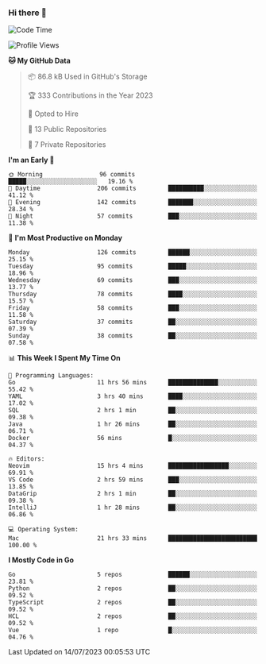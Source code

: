 ### Hi there 👋
<!--![visitors](https://visitor-badge.glitch.me/badge?page_id=d0zingcat)-->
<!--
**d0zingcat/d0zingcat** is a ✨ _special_ ✨ repository because its `README.md` (this file) appears on your GitHub profile.

Here are some ideas to get you started:

- 🔭 I’m currently working on ...
- 🌱 I’m currently learning ...
- 👯 I’m looking to collaborate on ...
- 🤔 I’m looking for help with ...
- 💬 Ask me about ...
- 📫 How to reach me: ...
- 😄 Pronouns: ...
- ⚡ Fun fact: ...
-->
<!--START_SECTION:waka-->
![Code Time](http://img.shields.io/badge/Code%20Time-2%2C840%20hrs%209%20mins-blue)

![Profile Views](http://img.shields.io/badge/Profile%20Views-0-blue)

**🐱 My GitHub Data** 

> 📦 86.8 kB Used in GitHub's Storage 
 > 
> 🏆 333 Contributions in the Year 2023
 > 
> 💼 Opted to Hire
 > 
> 📜 13 Public Repositories 
 > 
> 🔑 7 Private Repositories 
 > 
**I'm an Early 🐤** 

```text
🌞 Morning                96 commits          █████░░░░░░░░░░░░░░░░░░░░   19.16 % 
🌆 Daytime                206 commits         ██████████░░░░░░░░░░░░░░░   41.12 % 
🌃 Evening                142 commits         ███████░░░░░░░░░░░░░░░░░░   28.34 % 
🌙 Night                  57 commits          ███░░░░░░░░░░░░░░░░░░░░░░   11.38 % 
```
📅 **I'm Most Productive on Monday** 

```text
Monday                   126 commits         ██████░░░░░░░░░░░░░░░░░░░   25.15 % 
Tuesday                  95 commits          █████░░░░░░░░░░░░░░░░░░░░   18.96 % 
Wednesday                69 commits          ███░░░░░░░░░░░░░░░░░░░░░░   13.77 % 
Thursday                 78 commits          ████░░░░░░░░░░░░░░░░░░░░░   15.57 % 
Friday                   58 commits          ███░░░░░░░░░░░░░░░░░░░░░░   11.58 % 
Saturday                 37 commits          ██░░░░░░░░░░░░░░░░░░░░░░░   07.39 % 
Sunday                   38 commits          ██░░░░░░░░░░░░░░░░░░░░░░░   07.58 % 
```


📊 **This Week I Spent My Time On** 

```text
💬 Programming Languages: 
Go                       11 hrs 56 mins      ██████████████░░░░░░░░░░░   55.42 % 
YAML                     3 hrs 40 mins       ████░░░░░░░░░░░░░░░░░░░░░   17.02 % 
SQL                      2 hrs 1 min         ██░░░░░░░░░░░░░░░░░░░░░░░   09.38 % 
Java                     1 hr 26 mins        ██░░░░░░░░░░░░░░░░░░░░░░░   06.71 % 
Docker                   56 mins             █░░░░░░░░░░░░░░░░░░░░░░░░   04.37 % 

🔥 Editors: 
Neovim                   15 hrs 4 mins       █████████████████░░░░░░░░   69.91 % 
VS Code                  2 hrs 59 mins       ███░░░░░░░░░░░░░░░░░░░░░░   13.85 % 
DataGrip                 2 hrs 1 min         ██░░░░░░░░░░░░░░░░░░░░░░░   09.38 % 
IntelliJ                 1 hr 28 mins        ██░░░░░░░░░░░░░░░░░░░░░░░   06.86 % 

💻 Operating System: 
Mac                      21 hrs 33 mins      █████████████████████████   100.00 % 
```

**I Mostly Code in Go** 

```text
Go                       5 repos             ██████░░░░░░░░░░░░░░░░░░░   23.81 % 
Python                   2 repos             ██░░░░░░░░░░░░░░░░░░░░░░░   09.52 % 
TypeScript               2 repos             ██░░░░░░░░░░░░░░░░░░░░░░░   09.52 % 
HCL                      2 repos             ██░░░░░░░░░░░░░░░░░░░░░░░   09.52 % 
Vue                      1 repo              █░░░░░░░░░░░░░░░░░░░░░░░░   04.76 % 
```




 Last Updated on 14/07/2023 00:05:53 UTC
<!--END_SECTION:waka-->

